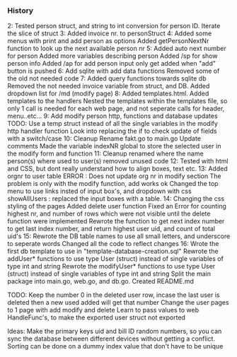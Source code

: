 ### History

 2: Tested person struct, and string to int conversion for person ID.
     Iterate the slice of struct
 3: Added invoice nr. to personStruct
4: Added some menus with print and add person as options
	Added getPersonNextNr function to look up the next available person nr
5: Added auto next number for person
	Added more variables describing person
	Added /sp for show person info
	Added /ap for add person
	input only get added when "add" button is pushed
6:	Add sqlite with add data functions
	Removed some of the old not needed code
7:	Added query functions towards sqlite db
	Removed the not needed invoice variable from struct, and DB.
	Added dropdown list for /md (modify page)
8:	Added templates.html.
	Added templates to the handlers
	Nested the templates within the templates file,
	 so only 1 call is needed for each web page, and not seperate calls for header, menu..etc...
9:	Add modify person http, functions and database updates
	 TODO: Use a temp struct instead of all the single variables in the modify http handler function
			 Look into replacing the if to check update of fields with a switch/case
10: Cleanup
		Rename fakt.go to main.go
		Update comments
	Made the variable indexNR global to store the selected user in the modify form and function
11: Cleanup
		renamed where the name person(s) where used to user(s)
		removed unused code
12: Tested with html and CSS, but dont really understand how to align boxes, text etc.
13:	Added orgnr to user table
		ERROR : Does not update org nr in modify section
			The problem is only with the modify function, add works ok
	Changed the top menu to use links insted of input box's, and dropdown with css
	showAllUsers : replaced the input boxes with a table.
14: Changing the css styling of the pages
	Added delete user function
	Fixed an Error for counting highest nr, and number of rows which were
	 not visible until the delete function were implemented
	Rewrote the function to get next index number to get last index number,
	 and return highest user uid, and count of total uid's
15: Rewrote the DB table names to use all small letters, and underscore to seperate words
	 Changed all the code to reflect changes
16: Wrote the first db template to use in "template-database-creation.sql"
	Rewrote the addUser* functions to use type User (struct) instead of single variables of type int and string
	Rewrote the modifyUser* functions to use type User (struct) instead of single variables of type int and string
    Split the main package into main.go, web.go, and db.go.
    Created README.md

TODO:
	Keep the number 0 in the deleted user row, incase the last user is deleted
	 then a new used added will get that number
	Change the user pages to 1 page with add modify and delete
	Learn to pass values to web HandleFunc's, to make the exported user struct not exported

Ideas:
	Make the primary keys uid and bill ID random numbers, so you can sync the database
	 between different devices without getting a conflict.
	 Sorting can be done on a dummy index value that don't have to be unique

